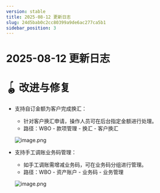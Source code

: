```yaml
---
version: stable
title: 2025-08-12 更新日志
slug: 24d5bab0c2cc80399a9de6ac277ca5b1
sidebar_position: 3
---
```



# 2025-08-12 更新日志


# 🪀 改进与修复

- 支持自订金额为客户完成换汇：
    - 针对客户换汇申请，操作人员可在后台指定金额进行处理。
    - 路径：WBO - 款项管理 - 换汇 - 客户换汇

    ![image.png](/assets/dfc54e09444b420f2bfd56d43f07b1ea.png)

- 支持手工调账业务码管理：
    - 如手工调账需增减业务码，可在业务码分组进行管理。
    - 路径：WBO - 资产账户 - 业务码 - 业务管理

    ![image.png](/assets/a3efa14a7d86ab1fdc857be311f91ae0.png)

